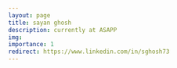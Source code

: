 ```yaml
---
layout: page
title: sayan ghosh
description: currently at ASAPP
img:
importance: 1
redirect: https://www.linkedin.com/in/sghosh73
---
```


